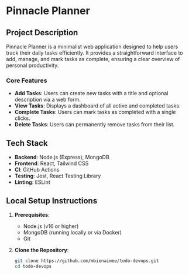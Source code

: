 # Pinnacle Planner

## Project Description

Pinnacle Planner is a minimalist web application designed to help users track their daily tasks efficiently. It provides a straightforward interface to add, manage, and mark tasks as complete, ensuring a clear overview of personal productivity.

### Core Features

- **Add Tasks**: Users can create new tasks with a title and optional description via a web form.
- **View Tasks**: Displays a dashboard of all active and completed tasks.
- **Complete Tasks**: Users can mark tasks as completed with a single clicks.
- **Delete Tasks**: Users can permanently remove tasks from their list.

## Tech Stack

- **Backend**: Node.js (Express), MongoDB
- **Frontend**: React, Tailwind CSS
- **CI**: GitHub Actions
- **Testing**: Jest, React Testing Library
- **Linting**: ESLint

## Local Setup Instructions

1. **Prerequisites**:

   - Node.js (v16 or higher)
   - MongoDB (running locally or via Docker)
   - Git

2. **Clone the Repository**:
   ```bash
   git clone https://github.com/mbienaimee/todo-devops.git
   cd todo-devops
   ```
